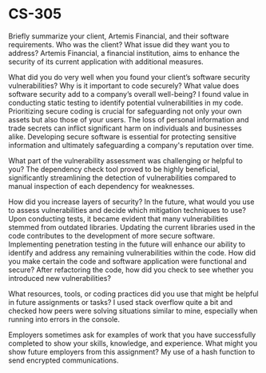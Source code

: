 # CS-305
Briefly summarize your client, Artemis Financial, and their software requirements. Who was the client? What issue did they want you to address?
  Artemis Financial, a financial institution, aims to enhance the security of its current application with additional measures.
  
What did you do very well when you found your client’s software security vulnerabilities? Why is it important to code securely? What value does software security add to a company’s overall well-being?
  I found value in conducting static testing to identify potential vulnerabilities in my code. Prioritizing secure coding is crucial for safeguarding not only your own assets but also those of your users. The loss of personal information and trade secrets can inflict significant harm on individuals and businesses alike. Developing secure software is essential for protecting sensitive information and ultimately safeguarding a company's   reputation over time.
  
What part of the vulnerability assessment was challenging or helpful to you?
  The dependency check tool proved to be highly beneficial, significantly streamlining the detection of vulnerabilities compared to manual inspection of each dependency for weaknesses.

How did you increase layers of security? In the future, what would you use to assess vulnerabilities and decide which mitigation techniques to use?
  Upon conducting tests, it became evident that many vulnerabilities stemmed from outdated libraries. Updating the current libraries used in the code contributes to the development of more secure software. Implementing penetration testing in the future will enhance our ability to identify and address any remaining vulnerabilities within the code.
How did you make certain the code and software application were functional and secure? After refactoring the code, how did you check to see whether you introduced new vulnerabilities?

What resources, tools, or coding practices did you use that might be helpful in future assignments or tasks?
  I used stack overflow quite a bit and checked how peers were solving situations similar to mine, especially when running into errors in the console.
  
Employers sometimes ask for examples of work that you have successfully completed to show your skills, knowledge, and experience. What might you show future employers from this assignment?
My use of a hash function to send encrypted communications.
